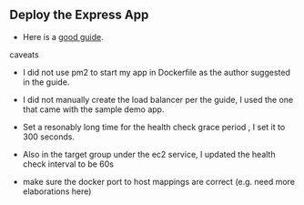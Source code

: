 ## Deploy the Express App

- Here is a [good guide](https://medium.com/@ariklevliber/aws-fargate-from-start-to-finish-for-a-nodejs-app-9a0e5fbf6361).

caveats
- I did not use pm2 to start my app in Dockerfile as the author suggested in the guide.
- I did not manually create the load balancer per the guide, I used the one that came with the sample demo app.

- Set a resonably long time for the health check grace period , I set it to 300 seconds.
- Also in the target group under the ec2 service, I updated the health check interval to be 60s
- make sure the docker port to host mappings are correct (e.g. need more elaborations here)